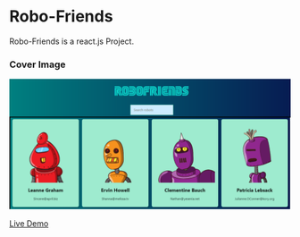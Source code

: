 # Robo-Friends
Robo-Friends  is a react.js Project.


### Cover Image
<p align="center">
  <img src="https://github.com/zaheerniazipk/robo-friends/blob/main/Cover.png" alt="Cover Image">
</p>

[Live Demo](https://robo-friends-neon.vercel.app/)
